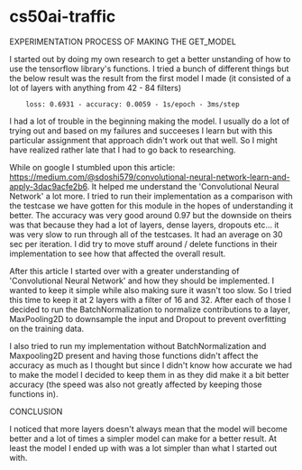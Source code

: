 # cs50ai-traffic

EXPERIMENTATION PROCESS OF MAKING THE GET_MODEL

I started out by doing my own research to get a better unstanding of how to use the tensorflow library's functions. I tried a bunch of different things but the below result was the result from the first model I made (it consisted of a lot of layers with anything from 42 - 84 filters)

        loss: 0.6931 - accuracy: 0.0059 - 1s/epoch - 3ms/step

I had a lot of trouble in the beginning making the model. I usually do a lot of trying out and based on my failures and succeeses I learn but with this particular assignment that approach didn't work out that well. So I might have realized rather late that I had to go back to researching.

While on google I stumbled upon this article: https://medium.com/@sdoshi579/convolutional-neural-network-learn-and-apply-3dac9acfe2b6. It helped me understand the 'Convolutional Neural Network' a lot more. I tried to run their implementation as a comparison with the testcase we have gotten for this module in the hopes of understanding it better. The accuracy was very good around 0.97 but the downside on theirs was that because they had a lot of layers, dense layers, dropouts etc... it was very slow to run through all of the testcases. It had an average on 30 sec per iteration. I did try to move stuff around / delete functions in their implementation to see how that affected the overall result.

After this article I started over with a greater understanding of 'Convolutional Neural Network' and how they should be implemented. I wanted to keep it simple while also making sure it wasn't too slow. So I tried this time to keep it at 2 layers with a filter of 16 and 32. After each of those I decided to run the BatchNormalization to normalize contributions to a layer, MaxPooling2D to downsample the input and Dropout to prevent overfitting on the training data.

I also tried to run my implementation without BatchNormalization and Maxpooling2D present and having those functions didn't affect the accuracy as much as I thought but since I didn't know how accurate we had to make the model I decided to keep them in as they did make it a bit better accuracy (the speed was also not greatly affected by keeping those functions in).


CONCLUSION

I noticed that more layers doesn't always mean that the model will become better and a lot of times a simpler model can make for a better result. At least the model I ended up with was a lot simpler than what I started out with. 
